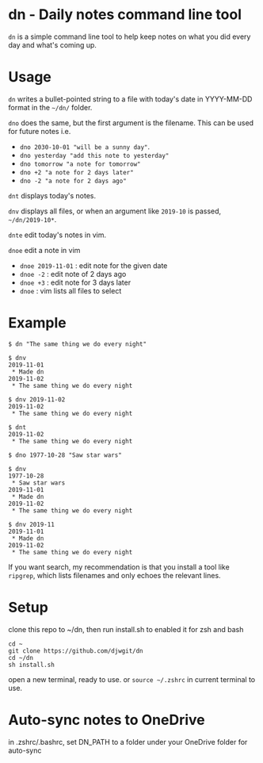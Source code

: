 # dn - Daily notes command line tool

`dn` is a simple command line tool to help keep notes on what you did every day and what's coming up.

# Usage

`dn` writes a bullet-pointed string to a file with today's date in YYYY-MM-DD format in the `~/dn/` folder.

`dno` does the same, but the first argument is the filename.  This can be used for future notes 
i.e. 
- `dno 2030-10-01 "will be a sunny day"`.
- `dno yesterday "add this note to yesterday"`
- `dno tomorrow "a note for tomorrow"`
- `dno +2 "a note for 2 days later"`
- `dno -2 "a note for 2 days ago"`

`dnt` displays today's notes.

`dnv` displays all files, or when an argument like `2019-10` is passed, `~/dn/2019-10*`.

`dnte` edit today's notes in vim.

`dnoe` edit a note in vim 
- `dnoe 2019-11-01` : edit note for the given date
- `dnoe -2`  : edit note of 2 days ago
- `dnoe +3`  : edit note for 3 days later
- `dnoe`     : vim lists all files to select 

# Example

```
$ dn "The same thing we do every night"

$ dnv
2019-11-01
 * Made dn
2019-11-02
 * The same thing we do every night

$ dnv 2019-11-02
2019-11-02
 * The same thing we do every night

$ dnt
2019-11-02
 * The same thing we do every night

$ dno 1977-10-28 "Saw star wars"

$ dnv
1977-10-28
 * Saw star wars
2019-11-01
 * Made dn
2019-11-02
 * The same thing we do every night

$ dnv 2019-11
2019-11-01
 * Made dn
2019-11-02
 * The same thing we do every night
```

If you want search, my recommendation is that you install a tool like `ripgrep`, which lists filenames and only echoes the relevant lines.

# Setup
clone this repo to ~/dn, then run install.sh to enabled it for zsh and bash
```
cd ~
git clone https://github.com/djwgit/dn
cd ~/dn
sh install.sh
```
open a new terminal, ready to use. or `source ~/.zshrc` in current terminal to use.

# Auto-sync notes to OneDrive
in .zshrc/.bashrc, set DN_PATH to a folder under your OneDrive folder for auto-sync
